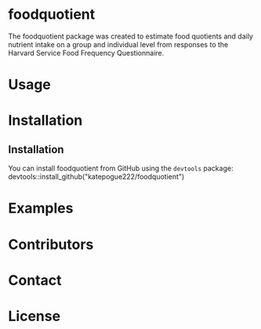 # foodquotient
The foodquotient package was created to estimate food quotients and daily nutrient intake on a group and individual level from responses to the Harvard Service Food Frequency Questionnaire. 

# Usage

# Installation
## Installation
You can install foodquotient from GitHub using the `devtools` package:
devtools::install_github("katepogue222/foodquotient")
# Examples

# Contributors
# Contact
# License
